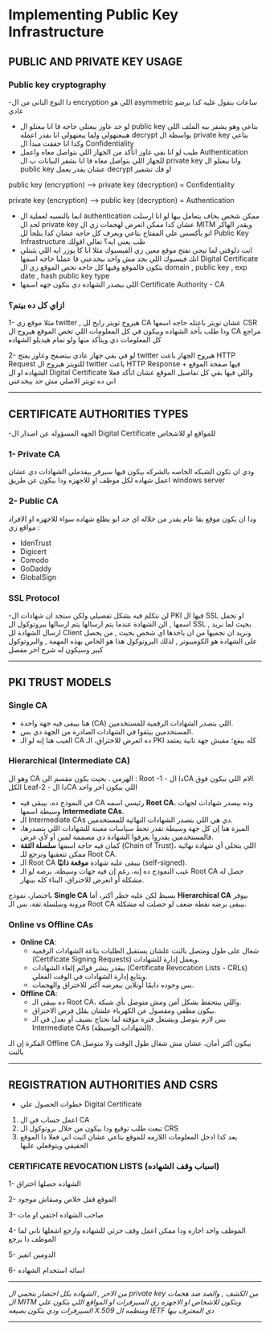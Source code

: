 # Implementing Public Key Infrastructure

## PUBLIC AND PRIVATE KEY USAGE

### Public key cryptography

-دا النوع التاني من ال encryption اللي هو asymmetric ساعات بنقول عليه كدا برضو عادي

- لو حد عاوز يبعتلي حاجه فا انا ببعتلو ال public key بتاعي وهو يشفر بيه الملف اللي هيبعتهولي ولما يبعتهولي انا بقدر اعمله decrypt بواسطة ال private key بتاعي وكدا انا حققت مبدأ ال Confidentiality
- طيب لو انا بقي عاوز اتأكد من الجهاز اللي بتواصل معاه واعمل Authentication للجهاز اللي بتواصل معاه فا انا بشفر البيانات ب ال private key وانا ببعتلو ال public key عشان يقدر يعمل decrypt او فك تشفير

public key (encryption) —> private key (decryption) = Confidentiality

private key (encryption) —> public key (decryption) = Authentication

- انما بالنسبه لعملية ال authentication ممكن شخص يخاف يتعامل بيها لو انا ارسلت لحد ال private key عشان كدا ممكن اتعرض لهجمات زي ال MITM ويقدر الهاكر انو يأكسس علي المفتاح بتاعي ويعرف كل حاجه عشان كدا بنلجأ لل Public Key Infrastructure طب يعني ايه؟ تعالي اقولك
- انت دلوقتي لما تيجي تفتح موقع معين زي الفيسبوك مثلا انا كا يوزر ايه اللي يثبتلي انك فيسبوك اللي بجد مش واحد بيخدعني فا عملنا حاجه اسمها Digital Certificate بتكون فالموقع وفيها كل حاجه تخص الموقع زي ال domain , public key , exp date , hash public key type
- اللي بيصدر الشهاده دي بتكون جهه اسمها Certificate Authority - CA

### ازاي كل ده بيتم؟

1- مثلا موقع زي twitter  , هيروح تويتر رايح لل CA عشان تويتر باعتله حاجه اسمها CSR ودا طلب بأخد الشهاده وبيكون في كل المعلومات اللي تخص الموقع هيروح ال CA مراجع كل المعلومات دي ويتأكد منها ولو تمام هيديلو الشهاده

2- لو في بقي جهاز عادي بيتصفح وعاوز يفتح twitter هيروح الجهاز باعت HTTP Request للتويتر هيروح ال twitter باعت HTTP Response فيها صفحة الموقع + الشهاده او ال Digital Certificate واللي فيها بقي كل تفاصيل الموقع عشان اتأكد فعلا اني ده تويتر الاصلي مش حد بيخدعني

---

## CERTIFICATE AUTHORITIES TYPES

-الجهه المسؤوله عن اصدار ال Digital Certificate للمواقع او للاشخاص

### 1- Private CA

ودي ان تكون الشبكه الخاصه بالشركه بيكون فيها سيرفر بيقدملي الشهادات دي عشان اعمل شهاده لكل موظف او للاجهزه ودا بيكون عن طريق windows server

### 2- Public CA

ودا ان يكون موقع بقا عام يقدر من خلاله اي حد انو يطلع شهاده سواء للاجهزه او الافراد مواقع زي :

- IdenTrust
- Digicert
- Comodo
- GoDaddy
- GlobalSign

### SSL Protocol

-لن نتكلم فيه بشكل تفصيلي ولكن ستجد ان شهادات ال PKI فيها ال SSL او تحمل اسمها , الن الشهادة عندما يتم ارسالها يتم ارسالها ببروتوكول ال SSL , بحيث لما نريد ارسال الشهادة لل Client ونريد ان نجميها من ان ياخذها اي شخص بحيث , من يحصل على الشهادة هو الكومبيوتر , لذلك البروتوكول هذا هو الخاص بهذه المهمة , والبروتوكول كبير وسيكون له شرح اخر مفصل

---

## PKI TRUST MODELS

### Single CA

- هنا بيبقى فيه جهة واحدة (CA) اللي بتصدر الشهادات الرقمية للمستخدمين.
- المستخدمين بيثقوا في الشهادات الصادرة من الجهة دي بس.
- العيب هنا إنه لو الـ CA ده اتعرض للاختراق، الـ PKI كله بيقع؛ مفيش جهة تانية يعتمد

### Hierarchical (Intermediate CA)

وهو ال CA الهرمي . بحيث يكون مقسم الى :
Root -1 - دا الCA الام اللي بيكون فوق الكل
Leaf-2 - دا الCA اللي بيكون اخر واحد

- في النموذج ده، بيبقى فيه CA رئيسي اسمه **Root CA**، وده بيصدر شهادات لجهات وسيطة اسمها **Intermediate CAs**.
- الـ Intermediate CAs دي هي اللي بتصدر الشهادات النهائية للمستخدمين.
- الميزة هنا إن كل جهة وسيطة تقدر تحط سياسات معينة للشهادات اللي بتصدرها، فالمستخدمين يقدروا يعرفوا الشهادة دي مصممة لمين أو لأي غرض.
- كمان فيه حاجة اسمها **سلسلة الثقة** (Chain of Trust)، اللي بتخلي أي شهادة نهائية ممكن تتعقبها وترجع للـ Root CA.
- الـ Root CA بيبقى عليه شهادة **موقعة ذاتيًا** (self-signed).
- عيب النموذج ده إنه، رغم إن فيه جهات وسيطة، برضه لو الـ Root CA حصل له مشكلة أو اتعرض للاختراق، البناء كله بينهار.

باختصار، نموذج **Single CA** بسيط لكن عليه خطر أكتر، أما **Hierarchical CA** بيوفر مرونة وسلسلة ثقة، بس الـ Root CA بيبقى برضه نقطة ضعف لو حصلت له مشكلة.

### Online vs Offline CAs

- **Online CA**:
    - شغال على طول ومتصل بالنت علشان يستقبل الطلبات بتاعة الشهادات الرقمية (Certificate Signing Requests) ويعمل إدارة للشهادات.
    - بيقدر ينشر قوائم إلغاء الشهادات (Certificate Revocation Lists - CRLs) ويتابع إدارة الشهادات في الوقت الفعلي.
    - بس وجوده دايمًا أونلاين بيعرضه أكتر للاختراق والهجمات.
- **Offline CA**:
    - ده بيبقى الـ Root CA، واللي بيتحفظ بشكل آمن ومش متوصل بأي شبكة.
    - بيكون مطفي ومفصول عن الكهرباء علشان يقلل فرص الاختراق.
    - بس لازم يتوصل ويشتغل فترة مؤقتة لما نحتاج نضيف أو نعدل في الـ Intermediate CAs (الشهادات الوسيطة).

الفكرة إن الـ Offline CA بيكون أكتر أمان، عشان مش شغال طول الوقت ولا متوصل بالنت

---

## REGISTRATION AUTHORITIES AND CSRS

- خطوات الحصول علي Digital Certificate
1. اعمل حساب في ال CA 
2. تبعت طلب توقيع ودا بيكون من خلال بروتوكول ال CRS
3. بعد كدا ادخل المعلومات اللازمه للموقع بتاعي عشان اثبت اني فعلا دا الموقع الحقيقي ويتوقعلي عليها

### CERTIFICATE REVOCATION LISTS (اسباب وقف الشهاده)

1- الشهاده حصلها اختراق

2- الموقع قفل خلاص ومبقاش موجود

3- صاحب الشهاده اختفي او مات

4- الموظف واخد اجازه ودا ممكن اعمل وقف جزئي للشهاده وارجع اشغلها تاني لما الموظف دا يرجع

5- الدومين اتغير

6- اسائه استخدام الشهاده

---

*من الاخر , الشهاده بكل اختصار بتحمي ال private key من الكشف , والصد ضد هجمات ال MITM وبتكون للاشخاص او الاجهزه زي السيرفرات او المواقع اللي بتكون علي السيرفرات ودي بتكون بصيغه X.509 ومنظمه ال IETF دي المعترف بيها*

---